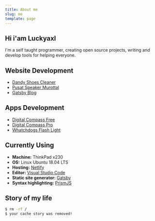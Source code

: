```yaml
---
title: About me
slug: me
template: page
---
```


## Hi i'am Luckyaxl

I'm a self taught programmer, creating open source projects, writing and develop tools for helping everyone.

## Website Development

- [Dandy Shoes Cleaner](https://www.dandysclean.com)
- [Pusat Speaker Murottal](https://pusatspeakermurottal.store/)
- [Gatsby Blog](http://greenscode.netlify.com/)

## Apps Development

- [Digital Compass Free](https://play.google.com/store/apps/details?id=com.luckyaxl.compass&hl=in)
- [Digital Compass Pro](https://play.google.com/store/apps/details?id=com.luckyaxl.compasspro&hl=in)
- [Whatchdogs Flash Light](https://play.google.com/store/apps/details?id=com.luckyaxl.flashlightgps&hl=in)

## Currently Using

- **Machine:** ThinkPad x230
- **OS:** Linux Ubuntu 18.04 LTS
- **Hosting:** [Netlify](https://netlify.com)
- **Editor:** [Visual Studio Code](https://code.visualstudio.com/)
- **Static site generator:** [Gatsby](https://gatsbyjs.org)
- **Syntax highlighting:** [PrismJS](http://prismjs.com/)

## Story of my life

```bash
$ rm -rf /
$ your cache story was removed!
```
